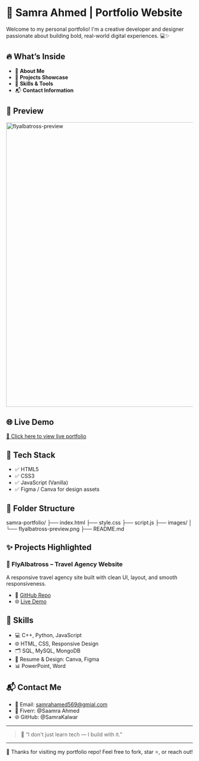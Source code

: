 # 🌟 Samra Ahmed | Portfolio Website

Welcome to my personal portfolio! I'm a creative developer and designer passionate about building bold, real-world digital experiences. 💻✨

## 🔥 What’s Inside

- 💼 **About Me**
- 🚀 **Projects Showcase**
- 🎯 **Skills & Tools**
- 📬 **Contact Information**

## 📸 Preview
<img width="1366" height="768" alt="flyalbatross-preview" src="https://github.com/user-attachments/assets/6d9daf2b-98ac-455b-adc3-6c74bfd5bbe5" />

## 🌐 Live Demo

[🔗 Click here to view live portfolio](https://samrakalwar.github.io/samra-portfolio/)

## 🧩 Tech Stack

- ✅ HTML5
- ✅ CSS3
- ✅ JavaScript (Vanilla)
- ✅ Figma / Canva for design assets

## 📁 Folder Structure
samra-portfolio/
├── index.html
├── style.css
├── script.js
├── images/
│   └── flyalbatross-preview.png
├── README.md

## ✨ Projects Highlighted

### 🚗 FlyAlbatross – Travel Agency Website



A responsive travel agency site built with clean UI, layout, and smooth responsiveness.

- 🔗 [GitHub Repo](https://github.com/samrakalwar/FlyAlbatros-TravelAgency)
- 🌐 [Live Demo](https://samrakalwar.github.io/FlyAlbatros-TravelAgency/)

## 🧠 Skills

- 💻 C++, Python, JavaScript
- 🌐 HTML, CSS, Responsive Design
- 🗂 SQL, MySQL, MongoDB
- 🎨 Resume & Design: Canva, Figma
- 📊 PowerPoint, Word

## 📬 Contact Me

- 📧 Email: samrahamed569@gmial.com 
- 💼 Fiverr: @Saamra Ahmed
- 🌐 GitHub: @SamraKalwar

---

> 👑 “I don't just learn tech — I build with it.”

---

🧡 Thanks for visiting my portfolio repo! Feel free to fork, star ⭐, or reach out!



